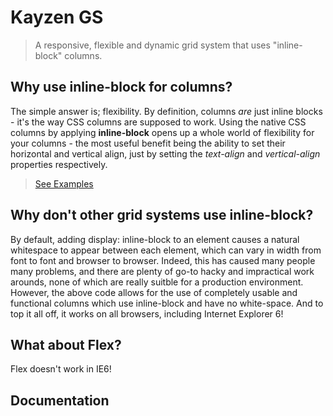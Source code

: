 # Kayzen GS
> A responsive, flexible and dynamic grid system that uses "inline-block" columns.

## Why use inline-block for columns?

The simple answer is; flexibility. By definition, columns *are* just inline blocks - it's the way CSS columns are supposed to work. Using the native CSS columns by applying **inline-block** opens up a whole world of flexibility for your columns - the most useful benefit being the ability to set their horizontal and vertical align, just by setting the *text-align* and *vertical-align* properties respectively. 

> [See Examples](http://#)

## Why don't other grid systems use inline-block?

By default, adding display: inline-block to an element causes a natural whitespace to appear between each element, which can vary in width from font to font and browser to browser. Indeed, this has caused many people many problems, and there are plenty of go-to hacky and impractical work arounds, none of which are really suitble for a production environment. However, the above code allows for the use of completely usable and functional columns which use inline-block and have no white-space. And to top it all off, it works on all browsers, including Internet Explorer 6!

## What about Flex?

Flex doesn't work in IE6!

## Documentation